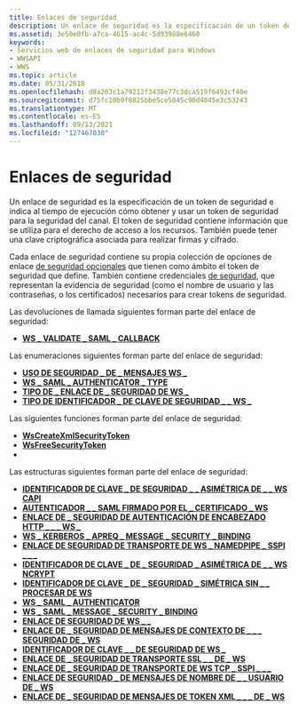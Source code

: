 ```yaml
---
title: Enlaces de seguridad
description: Un enlace de seguridad es la especificación de un token de seguridad e indica al tiempo de ejecución cómo obtener y usar un token de seguridad para la seguridad del canal.
ms.assetid: 3e50e0fb-a7ca-4615-ac4c-5d93988e6460
keywords:
- Servicios web de enlaces de seguridad para Windows
- WWSAPI
- WWS
ms.topic: article
ms.date: 05/31/2018
ms.openlocfilehash: d8a263c1a79212f3438e77c3dca519f6493cf40e
ms.sourcegitcommit: d75fc10b9f0825bbe5ce5045c90d4045e3c53243
ms.translationtype: MT
ms.contentlocale: es-ES
ms.lasthandoff: 09/13/2021
ms.locfileid: "127467030"
---
```

# <a name="security-bindings"></a>Enlaces de seguridad

Un enlace de seguridad es la especificación de un token de seguridad e indica al tiempo de ejecución cómo obtener y usar un token de seguridad para la seguridad del canal. El token de seguridad contiene información que se utiliza para el derecho de acceso a los recursos. También puede tener una clave criptográfica asociada para realizar firmas y cifrado.


Cada enlace de seguridad contiene su propia colección de opciones de enlace [de seguridad opcionales](security-binding-settings.md) que tienen como ámbito el token de seguridad que define. También contiene credenciales [de seguridad](security-credentials.md), que representan la evidencia de seguridad (como el nombre de usuario y las contraseñas, o los certificados) necesarios para crear tokens de seguridad.

Las devoluciones de llamada siguientes forman parte del enlace de seguridad:

-   [**WS \_ VALIDATE \_ SAML \_ CALLBACK**](/windows/desktop/api/WebServices/nc-webservices-ws_validate_saml_callback)

Las enumeraciones siguientes forman parte del enlace de seguridad:

-   [**USO DE SEGURIDAD \_ DE \_ MENSAJES WS \_**](/windows/desktop/api/WebServices/ne-webservices-ws_message_security_usage)
-   [**WS \_ SAML \_ AUTHENTICATOR \_ TYPE**](/windows/desktop/api/WebServices/ne-webservices-ws_saml_authenticator_type)
-   [**TIPO DE \_ ENLACE DE \_ SEGURIDAD DE WS \_**](/windows/desktop/api/WebServices/ne-webservices-ws_security_binding_type)
-   [**TIPO DE IDENTIFICADOR \_ DE CLAVE DE SEGURIDAD \_ \_ WS \_**](/windows/desktop/api/WebServices/ne-webservices-ws_security_key_handle_type)

Las siguientes funciones forman parte del enlace de seguridad:

-   [**WsCreateXmlSecurityToken**](/windows/desktop/api/WebServices/nf-webservices-wscreatexmlsecuritytoken)
-   [**WsFreeSecurityToken**](/windows/desktop/api/WebServices/nf-webservices-wsfreesecuritytoken)
-   

Las estructuras siguientes forman parte del enlace de seguridad:

-   [**IDENTIFICADOR DE CLAVE \_ DE SEGURIDAD \_ \_ ASIMÉTRICA DE \_ \_ WS CAPI**](/windows/desktop/api/WebServices/ns-webservices-ws_capi_asymmetric_security_key_handle)
-   [**AUTENTICADOR \_ \_ SAML FIRMADO POR EL \_ CERTIFICADO \_ WS**](/windows/desktop/api/WebServices/ns-webservices-ws_cert_signed_saml_authenticator)
-   [**ENLACE DE \_ SEGURIDAD DE AUTENTICACIÓN DE ENCABEZADO HTTP \_ \_ \_ WS \_**](/windows/desktop/api/WebServices/ns-webservices-ws_http_header_auth_security_binding)
-   [**WS \_ KERBEROS \_ APREQ \_ MESSAGE \_ SECURITY \_ BINDING**](/windows/desktop/api/WebServices/ns-webservices-ws_kerberos_apreq_message_security_binding)
-   [**ENLACE DE SEGURIDAD DE TRANSPORTE DE WS \_ NAMEDPIPE \_ SSPI \_ \_ \_**](/windows/desktop/api/WebServices/ns-webservices-ws_namedpipe_sspi_transport_security_binding)
-   [**IDENTIFICADOR DE CLAVE \_ DE \_ SEGURIDAD \_ ASIMÉTRICA DE \_ \_ WS NCRYPT**](/windows/desktop/api/WebServices/ns-webservices-ws_ncrypt_asymmetric_security_key_handle)
-   [**IDENTIFICADOR DE CLAVE \_ DE \_ SEGURIDAD \_ SIMÉTRICA SIN \_ \_ PROCESAR DE WS**](/windows/desktop/api/WebServices/ns-webservices-ws_raw_symmetric_security_key_handle)
-   [**WS \_ SAML \_ AUTHENTICATOR**](/windows/desktop/api/WebServices/ns-webservices-ws_saml_authenticator)
-   [**WS \_ SAML \_ MESSAGE \_ SECURITY \_ BINDING**](/windows/desktop/api/WebServices/ns-webservices-ws_saml_message_security_binding)
-   [**ENLACE DE SEGURIDAD DE WS \_ \_**](/windows/desktop/api/WebServices/ns-webservices-ws_security_binding)
-   [**ENLACE DE \_ SEGURIDAD DE MENSAJES DE CONTEXTO DE \_ \_ \_ SEGURIDAD DE \_ WS**](/windows/desktop/api/WebServices/ns-webservices-ws_security_context_message_security_binding)
-   [**IDENTIFICADOR DE CLAVE \_ \_ DE SEGURIDAD DE WS \_**](/windows/desktop/api/WebServices/ns-webservices-ws_security_key_handle)
-   [**ENLACE DE \_ SEGURIDAD DE TRANSPORTE SSL \_ \_ DE \_ WS**](/windows/desktop/api/WebServices/ns-webservices-ws_ssl_transport_security_binding)
-   [**ENLACE DE \_ SEGURIDAD DE TRANSPORTE DE WS TCP \_ SSPI \_ \_ \_**](/windows/desktop/api/WebServices/ns-webservices-ws_tcp_sspi_transport_security_binding)
-   [**ENLACE DE SEGURIDAD \_ DE MENSAJES DE NOMBRE DE \_ \_ USUARIO DE \_ WS**](/windows/desktop/api/WebServices/ns-webservices-ws_username_message_security_binding)
-   [**ENLACE DE \_ SEGURIDAD DE MENSAJES DE TOKEN XML \_ \_ \_ DE \_ WS**](/windows/desktop/api/WebServices/ns-webservices-ws_xml_token_message_security_binding)

 

 




